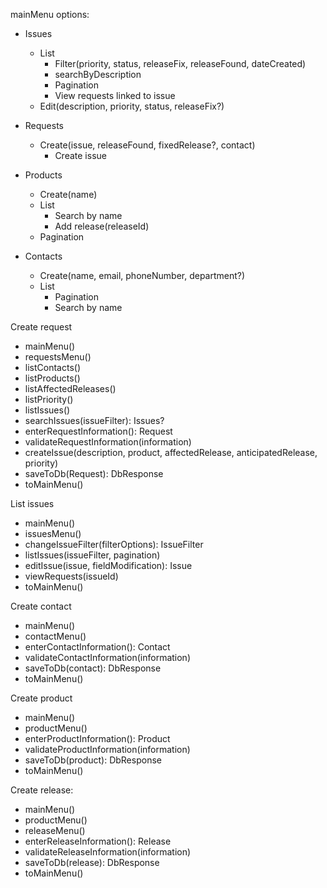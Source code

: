 
mainMenu options:
- Issues
  - List
    - Filter(priority, status, releaseFix, releaseFound, dateCreated)
    - searchByDescription
    - Pagination
    - View requests linked to issue
  - Edit(description, priority, status, releaseFix?)
  
- Requests
  - Create(issue, releaseFound, fixedRelease?, contact)
    - Create issue
- Products
  - Create(name)
  - List
    - Search by name
    - Add release(releaseId)
  - Pagination
- Contacts
  - Create(name, email, phoneNumber, department?)
  - List
    - Pagination
    - Search by name
  

Create request
- mainMenu()
- requestsMenu()
- listContacts()
- listProducts()
- listAffectedReleases()
- listPriority()
- listIssues()
- searchIssues(issueFilter): Issues?
- enterRequestInformation(): Request
- validateRequestInformation(information)
- createIssue(description,
              product,
              affectedRelease,
              anticipatedRelease,
              priority)
- saveToDb(Request): DbResponse
- toMainMenu()


List issues
- mainMenu()
- issuesMenu()
- changeIssueFilter(filterOptions): IssueFilter
- listIssues(issueFilter, pagination) 
- editIssue(issue, fieldModification): Issue
- viewRequests(issueId)
- toMainMenu()

Create contact
- mainMenu()
- contactMenu()
- enterContactInformation(): Contact
- validateContactInformation(information)
- saveToDb(contact): DbResponse
- toMainMenu()


Create product
- mainMenu()
- productMenu()
- enterProductInformation(): Product
- validateProductInformation(information)
- saveToDb(product): DbResponse
- toMainMenu()

Create release:
- mainMenu()
- productMenu()
- releaseMenu()
- enterReleaseInformation(): Release
- validateReleaseInformation(information)
- saveToDb(release): DbResponse
- toMainMenu()



